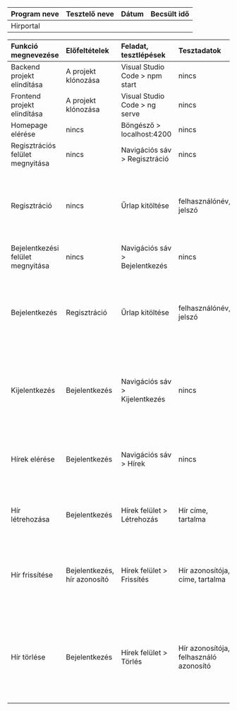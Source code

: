| Program neve | Tesztelő neve | Dátum | Becsült idő |
| :----------- | :------------ | :---- | :---------- |
| Hirportal    | | | | | | |


| Funkció megnevezése | Előfeltételek | Feladat, tesztlépések | Tesztadatok | Elvárt eredmény | Sikeres | Megjegyzés |
| :-------------------------------- | :-------------- | :-------------------------------- | :------------ | :-------------------------------- | :-------- | :-------------------------------- |
| Backend projekt elindítása         | A projekt klónozása | Visual Studio Code > npm start    | nincs         | A backend projekt elindul         | ✓ / X | |
| Frontend projekt elindítása        | A projekt klónozása | Visual Studio Code > ng serve     | nincs         | A frontend projekt elindul        | ✓ / X | |
| Homepage elérése                   | nincs | Böngésző > localhost:4200         | nincs         | Megjelenik a főoldal              | ✓ / X | |
| Regisztrációs felület megnyitása   | nincs | Navigációs sáv > Regisztráció     | nincs         | Megjelenik a regisztrációs felület| ✓ / X | |
| Regisztráció                       | nincs | Űrlap kitöltése                   | felhasználónév, jelszó | A regisztráció gombra kattintva létrejön a felhasználó, átirányítás megtörténik a hírek oldalára| ✓ / X | |
| Bejelentkezési felület megnyitása  | nincs | Navigációs sáv > Bejelentkezés    | nincs         | Megjelenik a bejelentkezési felület| ✓ / X |                                   |
| Bejelentkezés                      | Regisztráció | Űrlap kitöltése            | felhasználónév, jelszó | A bejelentkezés gombra kattintva végbe megy a bejelentkezés, és átirányítás megtörténik a hírek oldalára| ✓ / X | |                                   |
| Kijelentkezés                      | Bejelentkezés| Navigációs sáv > Kijelentkezés | nincs | A kijelentkezés gombra kattintva megszűnik a session, átirányítás megtörténik a főoldalra| ✓ / X | |
| Hírek elérése                      | Bejelentkezés | Navigációs sáv > Hírek    | nincs | A hírek gombra kattintva megjelenik a híreket tartalmazó felület| ✓ / X | |
| Hír létrehozása                    | Bejelentkezés | Hírek felület > Létrehozás | Hír címe, tartalma | A létrehozás gombra kattintva elmentésre kerül az új hír | ✓ / X | |
| Hír frissítése                     | Bejelentkezés, hír azonosító | Hírek felület > Frissítés | Hír azonosítója, címe, tartalma | A frissítés gombra kattintva frissítésre kerül a megadott azonosítóval rendelkező hír | ✓ / X | |
| Hír törlése                        | Bejelentkezés | Hírek felület > Törlés | Hír azonosítója, felhasználó azonosító | A létrehozás gombra kattintva törlésre kerül a hír, amennyiben az a bejelentkezett felhasználóhoz tartozik | ✓ / X | |

